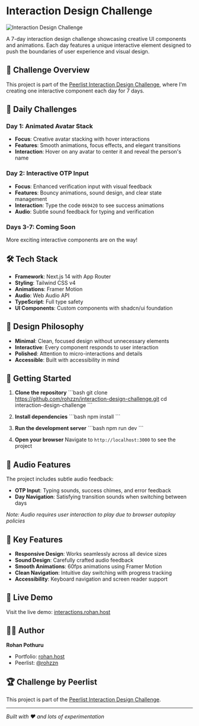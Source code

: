 # Interaction Design Challenge

![Interaction Design Challenge](https://hebbkx1anhila5yf.public.blob.vercel-storage.com/489_1x_shots_so-cZMrQAPcag734fBzTmS4YP3IFa4A0r.png)

A 7-day interaction design challenge showcasing creative UI components and animations. Each day features a unique interactive element designed to push the boundaries of user experience and visual design.

## 🎯 Challenge Overview

This project is part of the [Peerlist Interaction Design Challenge](https://peerlist.io/challenges/interaction-design-challenge-aug25), where I'm creating one interactive component each day for 7 days.

## 📅 Daily Challenges

### Day 1: Animated Avatar Stack
- **Focus**: Creative avatar stacking with hover interactions
- **Features**: Smooth animations, focus effects, and elegant transitions
- **Interaction**: Hover on any avatar to center it and reveal the person's name

### Day 2: Interactive OTP Input
- **Focus**: Enhanced verification input with visual feedback
- **Features**: Bouncy animations, sound design, and clear state management
- **Interaction**: Type the code `069420` to see success animations
- **Audio**: Subtle sound feedback for typing and verification

### Days 3-7: Coming Soon
More exciting interactive components are on the way!

## 🛠 Tech Stack

- **Framework**: Next.js 14 with App Router
- **Styling**: Tailwind CSS v4
- **Animations**: Framer Motion
- **Audio**: Web Audio API
- **TypeScript**: Full type safety
- **UI Components**: Custom components with shadcn/ui foundation

## 🎨 Design Philosophy

- **Minimal**: Clean, focused design without unnecessary elements
- **Interactive**: Every component responds to user interaction
- **Polished**: Attention to micro-interactions and details
- **Accessible**: Built with accessibility in mind

## 🚀 Getting Started

1. **Clone the repository**
   \`\`\`bash
   git clone https://github.com/rohzzn/interaction-design-challenge.git
   cd interaction-design-challenge
   \`\`\`

2. **Install dependencies**
   \`\`\`bash
   npm install
   \`\`\`

3. **Run the development server**
   \`\`\`bash
   npm run dev
   \`\`\`

4. **Open your browser**
   Navigate to `http://localhost:3000` to see the project

## 🎵 Audio Features

The project includes subtle audio feedback:
- **OTP Input**: Typing sounds, success chimes, and error feedback
- **Day Navigation**: Satisfying transition sounds when switching between days

*Note: Audio requires user interaction to play due to browser autoplay policies*

## 🌟 Key Features

- **Responsive Design**: Works seamlessly across all device sizes
- **Sound Design**: Carefully crafted audio feedback
- **Smooth Animations**: 60fps animations using Framer Motion
- **Clean Navigation**: Intuitive day switching with progress tracking
- **Accessibility**: Keyboard navigation and screen reader support

## 📱 Live Demo

Visit the live demo: [interactions.rohan.host](https://interactions.rohan.host)

## 👨‍💻 Author

**Rohan Pothuru**
- Portfolio: [rohan.host](https://rohan.host)
- Peerlist: [@rohzzn](https://peerlist.io/rohzzn)

## 🏆 Challenge by Peerlist

This project is part of the [Peerlist Interaction Design Challenge](https://peerlist.io/challenges/interaction-design-challenge-aug25).

---

*Built with ❤️ and lots of experimentation*
